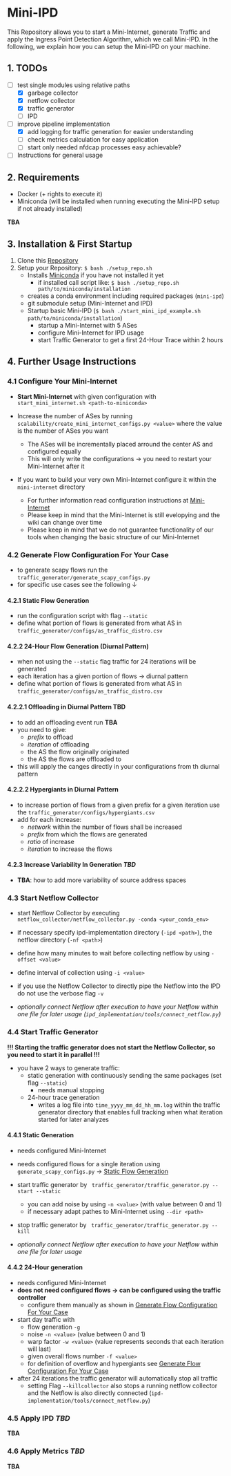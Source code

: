 # Mini-IPD

This Repository allows you to start a Mini-Internet, generate Traffic and apply the Ingress Point Detection Algorithm, which we call Mini-IPD. In the following, we explain how you can setup the Mini-IPD on your machine.

## 1. TODOs

- [ ] test single modules using relative paths
    - [x] garbage collector
    - [x] netflow collector
    - [x] traffic generator
    - [ ] IPD
- [ ] improve pipeline implementation
    - [x] add logging for traffic generation for easier understanding
    - [ ] check metrics calculation for easy application
    - [ ] start only needed nfdcap processes easy achievable?
- [ ] Instructions for general usage

## 2. Requirements

- Docker (+ rights to execute it)
- Miniconda (will be installed when running executing the Mini-IPD setup if not already installed)

**TBA**

## 3. Installation & First Startup

1. Clone this [Repository](https://git.informatik.tu-cottbus.de/bergmmax/mini-ipd.git)
2. Setup your Repository: `$ bash ./setup_repo.sh`
    - Installs [Miniconda](https://docs.conda.io/projects/miniconda/en/latest/index.html#) if you have not installed it yet
        - if installed call script like: `$ bash ./setup_repo.sh path/to/miniconda/installation`
    - creates a conda environment including required packages (`mini-ipd`)
    - git submodule setup (Mini-Internet and IPD)
    - Startup basic Mini-IPD (`$ bash ./start_mini_ipd_example.sh path/to/miniconda/installation`)
        - startup a Mini-Internet with 5 ASes
        - configure Mini-Internet for IPD usage
        - start Traffic Generator to get a first 24-Hour Trace within 2 hours

## 4. Further Usage Instructions

### 4.1 Configure Your Mini-Internet

- **Start Mini-Internet** with given configuration with `start_mini_internet.sh <path-to-miniconda>`

- Increase the number of ASes by running `scalability/create_mini_internet_configs.py <value>` where the value is the number of ASes you want
    - The ASes will be incrementally placed arround the center AS and configured equally
    - This will only write the configurations $\rightarrow$ you need to restart your Mini-Internet after it

- If you want to build your very own Mini-Internet configure it within the `mini-internet` directory
    - For further information read configuration instructions at [Mini-Internet](https://github.com/nsg-ethz/mini_internet_project/wiki)
    - Please keep in mind that the Mini-Internet is still evelopying and the wiki can change over time
    - Please keep in mind that we do not guarantee functionality of our tools when changing the basic structure of our Mini-Internet

### 4.2 Generate Flow Configuration For Your Case

- to generate scapy flows run the `traffic_generator/generate_scapy_configs.py`
- for specific use cases see the following $\downarrow$

#### 4.2.1 Static Flow Generation

- run the configuration script with flag `--static`
- define what portion of flows is generated from what AS in `traffic_generator/configs/as_traffic_distro.csv`

#### 4.2.2 24-Hour Flow Generation (Diurnal Pattern)

- when not using the `--static` flag traffic for 24 iterations will be generated
- each iteration has a given portion of flows $\rightarrow$ diurnal pattern
- define what portion of flows is generated from what AS in `traffic_generator/configs/as_traffic_distro.csv`

#### 4.2.2.1 Offloading in Diurnal Pattern **TBD**

- to add an offloading event run **TBA**
- you need to give:
    - *prefix* to offload
    - *iteration* of offloading
    - the AS the flow originally originated
    - the AS the flows are offloaded to
- this will apply the canges directly in your configurations from th diurnal pattern

#### 4.2.2.2 Hypergiants in Diurnal Pattern

- to increase portion of flows from a given prefix for a given iteration use the `traffic_generator/configs/hypergiants.csv`
- add for each increase:
    - *network* within the number of flows shall be increased
    - *prefix* from which the flows are generated
    - *ratio* of increase
    - *iteration* to increase the flows

#### 4.2.3 Increase Variability In Generation *TBD*

- **TBA**: how to add more variability of source address spaces

### 4.3 Start Netflow Collector

- start Netflow Collector by executing `netflow_collector/netflow_collector.py -conda <your_conda_env>`
- if necessary specify ipd-implementation directory (`-ipd <path>`), the netflow directory (`-nf <path>`)
- define how many minutes to wait before collecting netflow by using `-offset <value>`
- define interval of collection using `-i <value>`

- if you use the Netflow Collector to directly pipe the Netflow into the IPD do not use the verbose flag `-v`

- *optionally connect Netflow after execution to have your Netflow within one file for later usage (`ipd_implementation/tools/connect_netflow.py`)*


### 4.4 Start Traffic Generator

**!!! Starting the traffic generator does not start the Netflow Collector, so you need to start it in parallel !!!**

- you have 2 ways to generate traffic:
    - static generation with continuously sending the same packages (set flag `--static`)
        - needs manual stopping
    - 24-hour trace generation
        - writes a log file into `time_yyyy_mm_dd_hh_mm.log` within the traffic generator directory that enables full tracking when what iteration started for later analyzes

#### 4.4.1 Static Generation

- needs configured Mini-Internet
- needs configured flows for a single iteration using `generate_scapy_configs.py` $\rightarrow$ [Static Flow Generation](#421-static-flow-generation)
- start traffic generator by ` traffic_generator/traffic_generator.py --start --static`
    - you can add noise by using `-n <value>` (with value between 0 and 1)
    - if necessary adapt pathes to Mini-Internet using `--dir <path>`
- stop traffic generator by ` traffic_generator/traffic_generator.py --kill`

- *optionally connect Netflow after execution to have your Netflow within one file for later usage*

#### 4.4.2 24-Hour generation

- needs configured Mini-Internet
- **does not need configured flows $\rightarrow$ can be configured using the traffic controller**
    - configure them manually as shown in [Generate Flow Configuration For Your Case](#42-generate-flow-configuration-for-your-case)
- start day traffic with
    - flow generation `-g`
    - noise `-n <value>` (value between 0 and 1)
    - warp factor `-w <value>` (value represents seconds that each iteration will last)
    - given overall flows number `-f <value>`
    - for definition of overflow and hypergiants see [Generate Flow Configuration For Your Case](#42-generate-flow-configuration-for-your-case)
- after 24 iterations the traffic generator will automatically stop all traffic
    - setting Flag `--killcollector` also stops a running netflow collector and the Netflow is also directly connected (`ipd-implementation/tools/connect_netflow.py`)

### 4.5 Apply IPD *TBD*

**TBA**

### 4.6 Apply Metrics *TBD*

**TBA**
